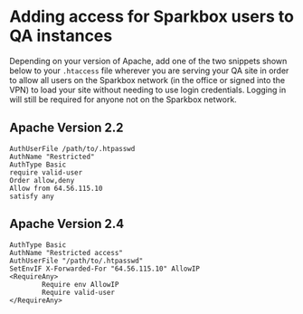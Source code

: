 # Adding access for Sparkbox users to QA instances

Depending on your version of Apache, add one of the two snippets shown below to your `.htaccess` file wherever you are serving your QA site in order to allow all users on the Sparkbox network (in the office or signed into the VPN) to load your site without needing to use login credentials. Logging in will still be required for anyone not on the Sparkbox network.

## Apache Version 2.2

```
AuthUserFile /path/to/.htpasswd
AuthName "Restricted"
AuthType Basic
require valid-user
Order allow,deny
Allow from 64.56.115.10
satisfy any
```

## Apache Version 2.4

```
AuthType Basic
AuthName "Restricted access"
AuthUserFile "/path/to/.htpasswd"
SetEnvIF X-Forwarded-For "64.56.115.10" AllowIP
<RequireAny>
        Require env AllowIP
        Require valid-user
</RequireAny>
```